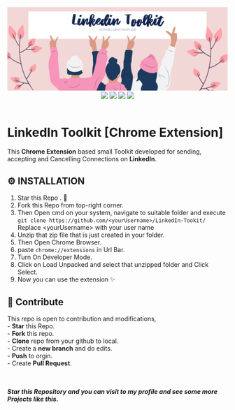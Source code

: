 <div align="center">
  <img src="./config/banner.png" /> <br/>
<img src="https://img.shields.io/static/v1?label=tool&message=Chrome%20Extension&color=blueviolet&style=for-the-badge"/>
  <img src="https://img.shields.io/static/v1?label=version&message=1.0.0&color=orange&style=for-the-badge"/>
  <img src="https://img.shields.io/static/v1?label=status&message=working&color=success&style=for-the-badge"/>
  <img src="https://img.shields.io/static/v1?label=open%20for%20contribution&message=yes&color=informational&style=for-the-badge"/>
</div>
<br>
<h1> LinkedIn Toolkit [Chrome Extension] </h1>

This **Chrome Extension** based small Toolkit developed for sending, accepting and Cancelling Connections on **LinkedIn**.

## ⚙ INSTALLATION 
1. Star this Repo . 🌟
2. Fork this Repo from top-right corner.
3. Then Open cmd on your system, navigate to suitable folder and execute <br/>
`git clone https://github.com/<yourUsername>/LinkedIn-Tookit/` 
    <br/>Replace \<yourUsername\> with your user name
4. Unzip that zip file that is just created in your folder.
5. Then Open Chrome Browser.
6. paste `chrome://extensions` in Url Bar.
7. Turn On Developer Mode.
8. Click on Load Unpacked and select that unzipped folder and Click Select.
9. Now you can use the extension ✨

<h2>📝 Contribute</h2>
This repo is open to contribution and modifications,<br>
- <b>Star</b> this Repo.<br>
- <b>Fork</b> this repo.<br>
- <b>Clone</b> repo from your github to local.<br>
- Create a <b>new branch</b> and do edits.<br>
- <b>Push</b> to orgin.<br>
- Create <b>Pull Request</b>.<br>
<br><br>

<b><i>Star this Repository and you can visit to my profile and see some more Projects like this.</i></b>

